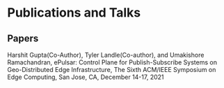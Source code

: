 # Publications and Talks

## Papers

Harshit Gupta(Co-Author), Tyler Landle(Co-author), and Umakishore Ramachandran, ePulsar: Control Plane for Publish-Subscribe Systems on Geo-Distributed Edge Infrastructure, The Sixth ACM/IEEE Symposium on Edge Computing, San Jose, CA, December 14-17, 2021


